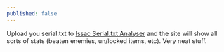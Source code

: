 ```yaml
---
published: false
---
```


Upload you serial.txt to [Issac Serial.txt Analyser](http://isaac.asdf.dk/) and the site will show all sorts of stats (beaten enemies, un/locked items, etc). Very neat stuff.
